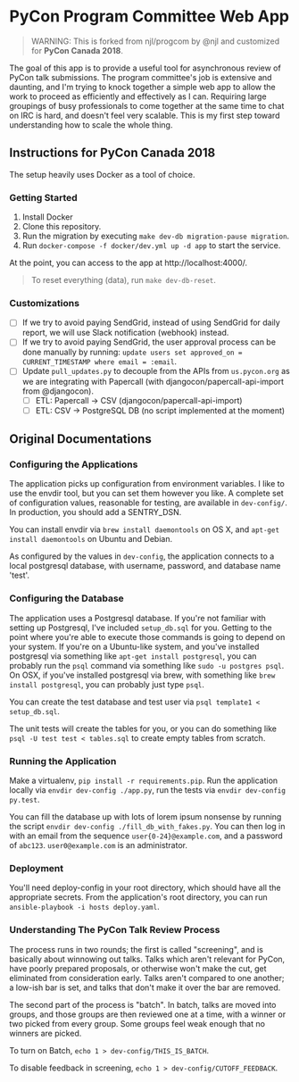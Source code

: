 # PyCon Program Committee Web App

> WARNING: This is forked from njl/progcom by @njl and customized for **PyCon Canada 2018**.

The goal of this app is to provide a useful tool for asynchronous review of
PyCon talk submissions. The program committee's job is extensive and daunting,
and I'm trying to knock together a simple web app to allow the work to proceed
as efficiently and effectively as I can. Requiring large groupings of
busy professionals to come together at the same time to chat on IRC is hard,
and doesn't feel very scalable. This is my first step toward understanding how
to scale the whole thing.

## Instructions for PyCon Canada 2018

The setup heavily uses Docker as a tool of choice.

### Getting Started

1. Install Docker
2. Clone this repository.
3. Run the migration by executing `make dev-db migration-pause migration`.
4. Run `docker-compose -f docker/dev.yml up -d app` to start the service.

At the point, you can access to the app at http://localhost:4000/.

> To reset everything (data), run `make dev-db-reset`.

### Customizations

- [ ] If we try to avoid paying SendGrid, instead of using SendGrid for daily report, we will use Slack notification (webhook) instead.
- [ ] If we try to avoid paying SendGrid, the user approval process can be done manually by running: `update users set approved_on = CURRENT_TIMESTAMP where email = :email`.
- [ ] Update `pull_updates.py` to decouple from the APIs from `us.pycon.org` as we are integrating with Papercall (with djangocon/papercall-api-import from @djangocon).
    - [ ] ETL: Papercall → CSV (djangocon/papercall-api-import)
    - [ ] ETL: CSV → PostgreSQL DB (no script implemented at the moment)

## Original Documentations

### Configuring the Applications

The application picks up configuration from environment variables. I like to
use the envdir tool, but you can set them however you like. A complete set of
configuration values, reasonable for testing, are available in `dev-config/`.
In production, you should add a SENTRY_DSN.

You can install envdir via `brew install daemontools` on OS X, and `apt-get
install daemontools` on Ubuntu and Debian.

As configured by the values in `dev-config`, the application connects to a local
postgresql database, with username, password, and database name 'test'.

### Configuring the Database

The application uses a Postgresql database. If you're not familiar with setting
up Postgresql, I've included `setup_db.sql` for you. Getting to the point where
you're able to execute those commands is going to depend on your system. If
you're on a Ubuntu-like system, and you've installed postgresql via something
like `apt-get install postgresql`, you can probably run the `psql` command via
something like `sudo -u postgres psql`. On OSX, if you've installed postgresql
via brew, with something like `brew install postgresql`, you can probably just
type `psql`.

You can create the test database and test user via
`psql template1 < setup_db.sql`.

The unit tests will create the tables for you, or you can do something like
`psql -U test test < tables.sql` to create empty tables from scratch.




### Running the Application

Make a virtualenv, `pip install -r requirements.pip`. Run the application
locally via `envdir dev-config ./app.py`, run the tests via
`envdir dev-config py.test`.

You can fill the database up with lots of lorem ipsum nonsense by running the
script `envdir dev-config ./fill_db_with_fakes.py`. You can then log in with
an email from the sequence `user{0-24}@example.com`, and a password of `abc123`.
`user0@example.com` is an administrator.



### Deployment

You'll need deploy-config in your root directory, which should have all the
appropriate secrets. From the application's root directory, you can run
`ansible-playbook -i hosts deploy.yaml`.



### Understanding The PyCon Talk Review Process

The process runs in two rounds; the first is called "screening", and is
basically about winnowing out talks. Talks which aren't relevant for
PyCon, have poorly prepared proposals, or otherwise won't make the cut, get
eliminated from consideration early. Talks aren't compared to one another; a
low-ish bar is set, and talks that don't make it over the bar are removed.

The second part of the process is "batch". In batch, talks are
moved into groups, and those groups are then reviewed one at a time, with
a winner or two picked from every group. Some groups feel weak enough that no
winners are picked.

To turn on Batch, `echo 1 > dev-config/THIS_IS_BATCH`.

To disable feedback in screening, `echo 1 > dev-config/CUTOFF_FEEDBACK`.
